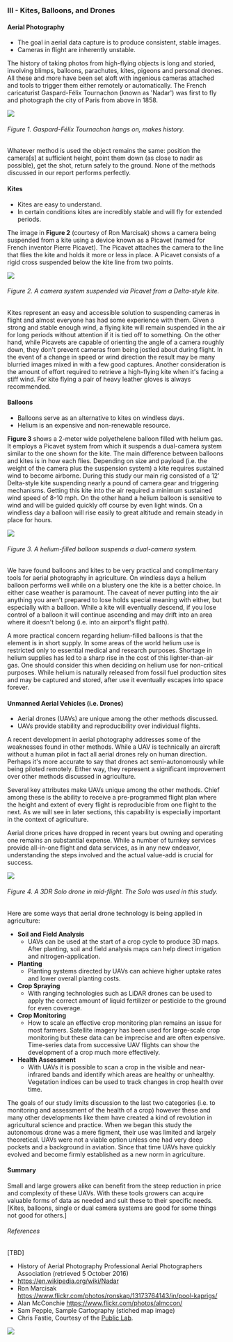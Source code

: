 ### III - Kites, Balloons, and Drones

#### Aerial Photography
* The goal in aerial data capture is to produce consistent, stable images.
* Cameras in flight are inherently unstable.

The history of taking photos from high-flying objects is long and storied, involving blimps, balloons, 
parachutes, kites, pigeons and personal drones. All these and more have been set aloft with ingenious cameras 
attached and tools to trigger them either remotely or automatically. The French caricaturist Gaspard-Félix Tournachon (known as 'Nadar') 
was first to fly and photograph the city of Paris from above in 1858.

![](img/nadar.png)
###### Figure 1. Gaspard-Félix Tournachon hangs on, makes history. 

Whatever method is used the object remains the same: position the camera[s] at sufficient height, point 
them down (as close to nadir as possible), get the shot, return safely to the ground. None of the 
methods discussed in our report performs perfectly. 

#### Kites
* Kites are easy to understand.
* In certain conditions kites are incredibly stable and will fly for extended periods.

The image in __Figure 2__ (courtesy of Ron Marcisak) shows a camera being suspended from a kite using a device 
known as a Picavet (named for French inventor Pierre Picavet). The Picavet attaches the camera to the line that flies 
the kite and holds it more or less in place. A Picavet consists of a rigid cross suspended below the kite line from 
two points.

![](img/kite.png)
###### Figure 2. A camera system suspended via Picavet from a Delta-style kite. 

Kites represent an easy and accessible solution to suspending cameras in flight and almost everyone has had some experience 
with them.  Given a strong and stable enough wind, a flying kite will remain suspended in the air for long periods without
attention if it is tied off to something. On the other hand, while Picavets are capable of orienting the angle 
of a camera roughly down, they don't prevent cameras from being jostled about during flight. In the event of a 
change in speed or wind direction the result may be many blurried images mixed in with a few good captures. Another 
consideration is the amount of effort required to retrieve a high-flying kite when it's facing a stiff wind. For kite flying
a pair of heavy leather gloves is always recommended. 


#### Balloons

* Balloons serve as an alternative to kites on windless days.
* Helium is an expensive and non-renewable resource. 

__Figure 3__ shows a 2-meter wide polyethelene balloon filled with helium gas. It employs a Picavet system from which it 
suspends a dual-camera system similar to the one shown for the kite. The main difference between balloons and kites is 
in how each flies. Depending on size and payload (i.e. the weight of the camera plus the suspension system) a kite requires 
sustained wind to become airborne. During this study our main rig consisted of a 12' Delta-style kite suspending nearly a 
pound of camera gear and triggering mechanisms. Getting this kite into the air required a minimum sustained wind speed of 8-10 mph. 
On the other hand a helium balloon is sensitive to wind and will be guided quickly off course by even light winds. On a 
windless day a balloon will rise easily to great altitude and remain steady in place for hours.    
 
![](img/balloons.png)
###### Figure 3. A helium-filled balloon suspends a dual-camera system. 

We have found balloons and kites to be very practical and complimentary tools for aerial photography in agriculture. On windless days
a helium balloon performs well while on a blustery one the kite is a better choice. In either case weather is paramount.
The caveat of never putting into the air anything you aren't prepared to lose holds special meaning with either, but especially 
with a balloon. While a kite will eventually descend, if you lose control of a balloon it will continue ascending and may 
drift into an area where it doesn't belong (i.e. into an airport's flight path). 

A more practical concern regarding helium-filled balloons is that the element is in short supply. In some areas of the 
world helium use is restricted only to essential medical and research purposes. Shortage in helium supplies has led 
to a sharp rise in the cost of this lighter-than-air gas. One should consider this when deciding on helium 
use for non-critical purposes. While helium is naturally released from fossil fuel production sites and may be captured 
and stored, after use it eventually escapes into space forever. 


#### Unmanned Aerial Vehicles (i.e. Drones)

* Aerial drones (UAVs) are unique among the other methods discussed.
* UAVs provide stability and reproducibility over individual flights.

A recent development in aerial photography addresses some of the weaknesses found in other methods. While a UAV is 
technically an aircraft without a human pilot in fact all aerial drones rely on human direction. Perhaps 
it's more accurate to say that drones act semi-autonomously while being piloted remotely. Either way, they represent a 
significant improvement over other methods discussed in agriculture.

Several key attributes make UAVs unique among the other methods. Chief among these is the ability to receive a pre-programmed 
flight plan where the height and extent of every flight is reproducible from one flight to the next. As we will see in 
later sections, this capability is especially important in the context of agriculture. 

Aerial drone prices have dropped in recent years but owning and operating one remains an substantial 
expense. While a number of turnkey services provide all-in-one flight and data services, as in any new endeavor, 
understanding the steps involved and the actual value-add is crucial for success.  


![](img/drone.png)
###### Figure 4. A 3DR Solo drone in mid-flight. The Solo was used in this study. 

Here are some ways that aerial drone technology is being applied in agriculture:

* __Soil and Field Analysis__ 
    * UAVs can be used at the start of a crop cycle to produce 3D maps. After planting, 
    soil and field analysis maps can help direct irrigation and nitrogen-application.
*  __Planting__ 
    * Planting systems directed by UAVs can achieve higher uptake rates and lower overall planting costs.
* __Crop Spraying__ 
    * With ranging technologies such as LiDAR drones can be used to apply the correct amount of liquid fertilizer 
    or pesticide to the ground for even coverage. 
* __Crop Monitoring__ 
    * How to scale an effective crop monitoring plan remains an issue for most farmers. 
    Satellite imagery has been used for large-scale crop monitoring but these data can be imprecise and
    are often expensive. Time-series data from successive UAV flights can show the development of a crop much more effectively. 
* __Health Assessment__ 
    * With UAVs it is possible to scan a crop in the visible and near-infrared bands
    and identify which areas are healthy or unhealthy. Vegetation indices can be used to track changes 
    in crop health over time. 
    
The goals of our study limits discussion to the last two categories (i.e. to monitoring and assessment of the health of a crop) 
however these and many other developments like them have created a kind of revolution in agricultural science and practice. 
When we began this study the autonomous drone was a mere figment, their use was limited and largely theoretical. UAVs were 
not a viable option unless one had very deep pockets and a background in aviation. Since that time UAVs have quickly evolved 
and become firmly established as a new norm in agriculture.

#### Summary
Small and large growers alike can benefit from the steep reduction in price and complexity of these UAVs. With these 
tools growers can acquire valuable forms of data as needed and suit these to their specific needs. [Kites, balloons, 
single or dual camera systems are good for some things not good for others.]

###### References

[TBD]

* History of Aerial Photography Professional Aerial Photographers Association (retrieved 5 October 2016)
* https://en.wikipedia.org/wiki/Nadar
* Ron Marcisak https://www.flickr.com/photos/ronskap/13173764143/in/pool-kaprigs/
* Alan McConchie https://www.flickr.com/photos/almccon/
* Sam Pepple, Sample Cartography (stiched map image)
* Chris Fastie, Courtesy of the [Public Lab](https://publiclab.org/).

![](img/farmera.png) 
